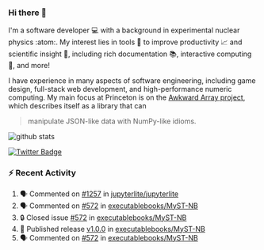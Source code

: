 ### Hi there 👋 

I'm a software developer 💻 with a background in experimental nuclear physics :atom:. My interest lies in tools :wrench: to improve productivity :chart_with_upwards_trend: and scientific insight :telescope:, including rich documentation 📚, interactive computing 🧮, and more! 

I have experience in many aspects of software engineering, including game design, full-stack web development, and high-performance numeric computing. My main focus at Princeton is on the [Awkward Array project](awkward-array.org/), which describes itself as a library that can 
> manipulate JSON-like data with NumPy-like idioms.

![github stats](https://github-readme-stats.vercel.app/api?username=agoose77&show_icons=true&hide_rank=true&hide_title=true&bg_color=30,e76445,904e95&text_color=efe3ec&icon_color=efe3ec)
<!--
**agoose77/agoose77** is a ✨ _special_ ✨ repository because its `README.md` (this file) appears on your GitHub profile.

Here are some ideas to get you started:

- 🔭 I’m currently working on ...
- 🌱 I’m currently learning ...
- 👯 I’m looking to collaborate on ...
- 🤔 I’m looking for help with ...
- 💬 Ask me about ...
- 📫 How to reach me: ...
- 😄 Pronouns: ...
- ⚡ Fun fact: ...
-->

[![Twitter Badge](https://img.shields.io/twitter/follow/agoose77?style=flat-square&logo=Twitter&logoColor=white&color=cornflowerblue)](https://twitter.com/agoose77)

### :zap: Recent Activity

<!--START_SECTION:activity-->
1. 🗣 Commented on [#1257](https://github.com/jupyterlite/jupyterlite/issues/1257#issuecomment-1831875970) in [jupyterlite/jupyterlite](https://github.com/jupyterlite/jupyterlite)
2. 🗣 Commented on [#572](https://github.com/executablebooks/MyST-NB/issues/572#issuecomment-1831735093) in [executablebooks/MyST-NB](https://github.com/executablebooks/MyST-NB)
3. 🔒 Closed issue [#572](https://github.com/executablebooks/MyST-NB/issues/572) in [executablebooks/MyST-NB](https://github.com/executablebooks/MyST-NB)
4. 🚀 Published release [v1.0.0](https://github.com/executablebooks/MyST-NB/releases/tag/v1.0.0) in [executablebooks/MyST-NB](https://github.com/executablebooks/MyST-NB)
5. 🗣 Commented on [#572](https://github.com/executablebooks/MyST-NB/issues/572#issuecomment-1829799221) in [executablebooks/MyST-NB](https://github.com/executablebooks/MyST-NB)
<!--END_SECTION:activity-->
